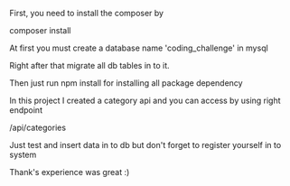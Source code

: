 First, you need to install the composer by

composer install

At first you must create a database name 'coding_challenge' in mysql

Right after that migrate all db tables in to it.

Then just run npm install for installing all package dependency

In this project I created a category api and you can access by using right endpoint

/api/categories

Just test and insert data in to db but don't forget to register yourself in to system

Thank's experience was great :)